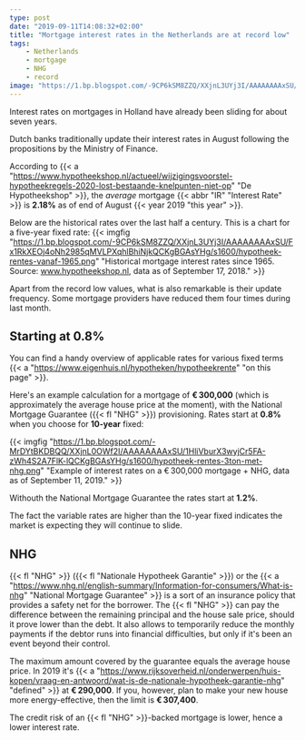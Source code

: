 ```yaml
---
type: post
date: "2019-09-11T14:08:32+02:00"
title: "Mortgage interest rates in the Netherlands are at record low"
tags:
    - Netherlands
    - mortgage
    - NHG
    - record
image: "https://1.bp.blogspot.com/-9CP6kSM8ZZQ/XXjnL3UYj3I/AAAAAAAAxSU/Fx1RkXEOj4oNh2985qMVLPXqhlBhiNjkQCKgBGAsYHg/s1600/hypotheek-rentes-vanaf-1965.png"
---
```


Interest rates on mortgages in Holland have already been sliding for about seven years.

Dutch banks traditionally update their interest rates in August following the propositions by the Ministry of Finance.

According to {{< a "https://www.hypotheekshop.nl/actueel/wijzigingsvoorstel-hypotheekregels-2020-lost-bestaande-knelpunten-niet-op" "De Hypotheekshop" >}}, the *average* mortgage {{< abbr "IR" "Interest Rate" >}} is **2.18%** as of end of August {{< year 2019 "this year" >}}.

<!--more-->

Below are the historical rates over the last half a century. This is a chart for a five-year fixed rate:
{{< imgfig "https://1.bp.blogspot.com/-9CP6kSM8ZZQ/XXjnL3UYj3I/AAAAAAAAxSU/Fx1RkXEOj4oNh2985qMVLPXqhlBhiNjkQCKgBGAsYHg/s1600/hypotheek-rentes-vanaf-1965.png" "Historical mortgage interest rates since 1965. Source: www.hypotheekshop.nl, data as of September 17, 2018." >}}

Apart from the record low values, what is also remarkable is their update frequency. Some mortgage providers have reduced them four times during last month. 

## Starting at 0.8%

You can find a handy overview of applicable rates for various fixed terms {{< a "https://www.eigenhuis.nl/hypotheken/hypotheekrente" "on this page" >}}.

Here's an example calculation for a mortgage of **€ 300,000** (which is approximately the average house price at the moment), with the National Mortgage Guarantee ({{< fl "NHG" >}}) provisioning. Rates start at **0.8%** when you choose for **10-year** fixed: 

{{< imgfig "https://1.bp.blogspot.com/-MrDYtBKDBQQ/XXjnL0OWf2I/AAAAAAAAxSU/1HliVburX3wyjCr5FA-zWh4S2A7FlK-lQCKgBGAsYHg/s1600/hypotheek-rentes-3ton-met-nhg.png" "Example of interest rates on a € 300,000 mortgage + NHG, data as of September 11, 2019." >}}

Withouth the National Mortgage Guarantee the rates start at **1.2%**.

The fact the variable rates are higher than the 10-year fixed indicates the market is expecting they will continue to slide.

## NHG

{{< fl "NHG" >}} ({{< fl "Nationale Hypotheek Garantie" >}}) or the {{< a "https://www.nhg.nl/english-summary/Information-for-consumers/What-is-nhg" "National Mortgage Guarantee" >}} is a sort of an insurance policy that provides a safety net for the borrower. The {{< fl "NHG" >}} can pay the difference between the remaining principal and the house sale price, should it prove lower than the debt. It also allows to temporarily reduce the monthly payments if the debtor runs into financial difficulties, but only if it's been an event beyond their control.

The maximum amount covered by the guarantee equals the average house price. In 2019 it's {{< a "https://www.rijksoverheid.nl/onderwerpen/huis-kopen/vraag-en-antwoord/wat-is-de-nationale-hypotheek-garantie-nhg" "defined" >}} at **€ 290,000**. If you, however, plan to make your new house more energy-effective, then the limit is **€ 307,400**.

The credit risk of an {{< fl "NHG" >}}-backed mortgage is lower, hence a lower interest rate.